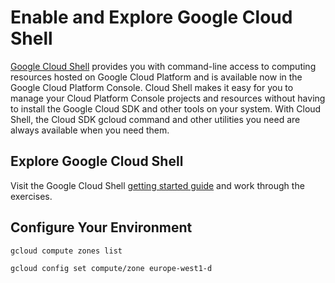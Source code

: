 # Enable and Explore Google Cloud Shell

[Google Cloud Shell](https://cloud.google.com/shell/docs) provides you with command-line access to computing resources hosted on Google Cloud Platform and is available now in the Google Cloud Platform Console. Cloud Shell makes it easy for you to manage your Cloud Platform Console projects and resources without having to install the Google Cloud SDK and other tools on your system. With Cloud Shell, the Cloud SDK gcloud command and other utilities you need are always available when you need them.

## Explore Google Cloud Shell

Visit the Google Cloud Shell [getting started guide](https://cloud.google.com/shell/docs/quickstart) and work through the exercises.

## Configure Your Environment

```
gcloud compute zones list
```

```
gcloud config set compute/zone europe-west1-d
```

